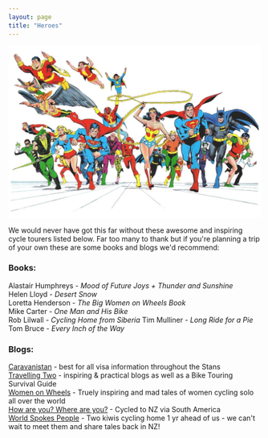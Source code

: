 ```yaml
---
layout: page
title: "Heroes"
---
```


![Superheroes](assets/img/Superheroes.jpg)  

We would never have got this far without these awesome and inspiring cycle tourers listed below. Far too many to thank but if you're planning a trip of your own these are some books and blogs we'd recommend:

### Books:

  Alastair Humphreys - _Mood of Future Joys + Thunder and Sunshine_  
  Helen Lloyd - _Desert Snow_  
  Loretta Henderson - _The Big Women on Wheels Book_  
  Mike Carter - _One Man and His Bike_  
  Rob Lilwall - _Cycling Home from Siberia_
  Tim Mulliner - _Long Ride for a Pie_  
  Tom Bruce - _Every Inch of the Way_  
  

### Blogs:

  [Caravanistan](https://caravanistan.com) - best for all visa information throughout the Stans  
  [Travelling Two](http://travellingtwo.com) - inspiring & practical blogs as well as a Bike Touring Survival Guide  
  [Women on Wheels](http://solofemalecyclist.com/p/wow-women-on-wheels.html) - Truely inspiring and mad tales of women cycling solo all over the world  
  [How are you? Where are you?](http://www.howareyouwhereareyou.com) - Cycled to NZ via South America   
  [World Spokes People](http://worldspokespeople.com) - Two kiwis cycling home 1 yr ahead of us - we can't wait to meet them and share tales back in NZ!
